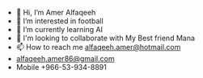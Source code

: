 - 👋 Hi, I’m Amer Alfaqeeh
- 👀 I’m interested in football
- 🌱 I’m currently learning AI
- 💞️ I'm looking to collaborate with My Best friend Mana
- 📫 How to reach me alfaqeeh.amer@hotmail.com
- alfaqeeh.amer86@gmail.com
- Mobile +966-53-934-8891

<!---
ameralfaqeeh86/ameralfaqeeh86 is a ✨ special ✨ repository because its `README.md` (this file) appears on your GitHub profile.
You can click the Preview link to take a look at your changes.
--->
